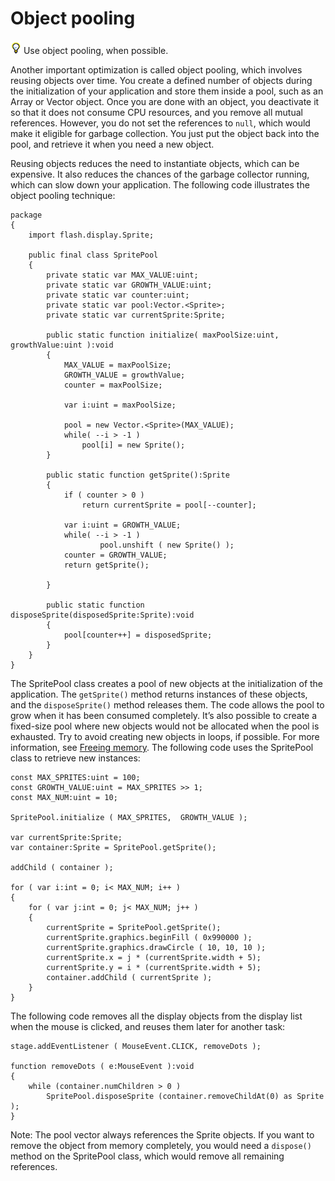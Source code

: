 # Object pooling

![](../../img/tip_help.png) Use object pooling, when possible.

Another important optimization is called object pooling, which involves reusing
objects over time. You create a defined number of objects during the
initialization of your application and store them inside a pool, such as an
Array or Vector object. Once you are done with an object, you deactivate it so
that it does not consume CPU resources, and you remove all mutual references.
However, you do not set the references to `null`, which would make it eligible
for garbage collection. You just put the object back into the pool, and retrieve
it when you need a new object.

Reusing objects reduces the need to instantiate objects, which can be expensive.
It also reduces the chances of the garbage collector running, which can slow
down your application. The following code illustrates the object pooling
technique:

    package
    {
    	import flash.display.Sprite;

    	public final class SpritePool
    	{
    		private static var MAX_VALUE:uint;
    		private static var GROWTH_VALUE:uint;
    		private static var counter:uint;
    		private static var pool:Vector.<Sprite>;
    		private static var currentSprite:Sprite;
    	 
    		public static function initialize( maxPoolSize:uint, growthValue:uint ):void
    		{
    			MAX_VALUE = maxPoolSize;
    			GROWTH_VALUE = growthValue;
    			counter = maxPoolSize;

    			var i:uint = maxPoolSize;

    			pool = new Vector.<Sprite>(MAX_VALUE);
    			while( --i > -1 )
    				pool[i] = new Sprite();
    		}

    		public static function getSprite():Sprite
    		{
    			if ( counter > 0 )
    				return currentSprite = pool[--counter];

    			var i:uint = GROWTH_VALUE;
    			while( --i > -1 )
    					pool.unshift ( new Sprite() );
    			counter = GROWTH_VALUE;
    			return getSprite();

    		}
    	 
    		public static function disposeSprite(disposedSprite:Sprite):void
    		{
    			pool[counter++] = disposedSprite;
    		}
    	}
    }

The SpritePool class creates a pool of new objects at the initialization of the
application. The `getSprite()` method returns instances of these objects, and
the `disposeSprite()` method releases them. The code allows the pool to grow
when it has been consumed completely. It’s also possible to create a fixed-size
pool where new objects would not be allocated when the pool is exhausted. Try to
avoid creating new objects in loops, if possible. For more information, see
[Freeing memory](../freeing-memory.md). The following code uses the SpritePool
class to retrieve new instances:

    const MAX_SPRITES:uint = 100;
    const GROWTH_VALUE:uint = MAX_SPRITES >> 1;
    const MAX_NUM:uint = 10;
     
    SpritePool.initialize ( MAX_SPRITES,  GROWTH_VALUE );
     
    var currentSprite:Sprite;
    var container:Sprite = SpritePool.getSprite();
     
    addChild ( container );
     
    for ( var i:int = 0; i< MAX_NUM; i++ )
    {
    	for ( var j:int = 0; j< MAX_NUM; j++ )
    	{
    		currentSprite = SpritePool.getSprite();
    		currentSprite.graphics.beginFill ( 0x990000 );
    		currentSprite.graphics.drawCircle ( 10, 10, 10 );
    		currentSprite.x = j * (currentSprite.width + 5);
    		currentSprite.y = i * (currentSprite.width + 5);
    		container.addChild ( currentSprite );
    	}
    }

The following code removes all the display objects from the display list when
the mouse is clicked, and reuses them later for another task:

    stage.addEventListener ( MouseEvent.CLICK, removeDots );
     
    function removeDots ( e:MouseEvent ):void
    {
    	while (container.numChildren > 0 )
    		SpritePool.disposeSprite (container.removeChildAt(0) as Sprite );
    }

Note: The pool vector always references the Sprite objects. If you want to
remove the object from memory completely, you would need a `dispose()` method on
the SpritePool class, which would remove all remaining references.
